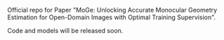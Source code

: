 Official repo for Paper "MoGe: Unlocking Accurate Monocular Geometry Estimation for Open-Domain Images with Optimal Training Supervision".

Code and models will be released soon.
